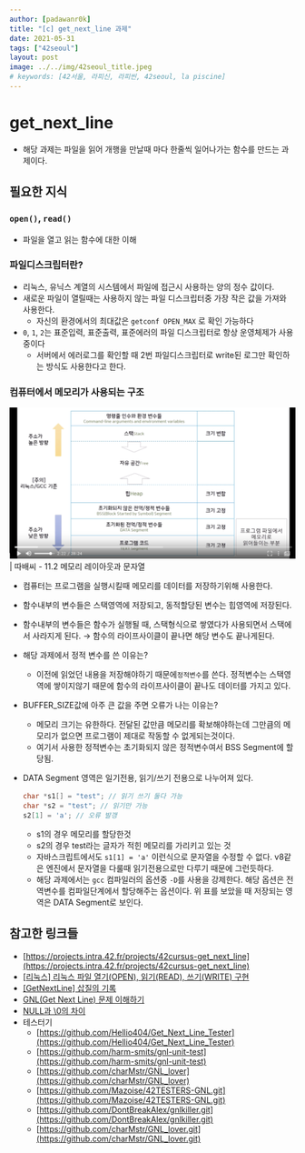 ```yaml
---
author: [padawanr0k]
title: "[c] get_next_line 과제"
date: 2021-05-31
tags: ["42seoul"]
layout: post
image: ../../img/42seoul_title.jpeg
# keywords: [42서울, 라피신, 라피씬, 42seoul, la piscine]
---
```


# get_next_line
- 해당 과제는 파일을 읽어 개행을 만날때 마다 한줄씩 일어나가는 함수를 만드는 과제이다.

## 필요한 지식

### `open()`, `read()`
- 파일을 열고 읽는 함수에 대한 이해

### 파일디스크립터란?
- 리눅스, 유닉스 계열의 시스템에서 파일에 접근시 사용하는 양의 정수 값이다.
- 새로운 파일이 열릴때는 사용하지 않는 파일 디스크립터중 가장 작은 값을 가져와 사용한다.
	- 자신의 환경에서의 최대값은 `getconf OPEN_MAX` 로 확인 가능하다
- `0`, `1`, `2`는 표준입력, 표준출력, 표준에러의 파일 디스크립터로 항상 운영체제가 사용중이다
	- 서버에서 에러로그를 확인할 때 2번 파일디스크립터로 write된 로그만 확인하는 방식도 사용한다고 한다.

### 컴퓨터에서 메모리가 사용되는 구조

![메모리 구조](./memory_structure.png)
| 따배씨 - 11.2 메모리 레이아웃과 문자열

- 컴퓨터는 프로그램을 실행시킬때 메모리를 데이터를 저장하기위해 사용한다.
- 함수내부의 변수들은 스택영역에 저장되고, 동적할당된 변수는 힙영역에 저장된다.
- 함수내부의 변수들은 함수가 실행될 때, 스택형식으로 쌓였다가 사용되면서 스택에서 사라지게 된다. → 함수의 라이프사이클이 끝나면 해당 변수도 끝나게된다.
- 해당 과제에서 정적 변수를 쓴 이유는?
    - 이전에 읽었던 내용을 저장해야하기 때문에`정적변수`를 쓴다. 정적변수는 스택영역에 쌓이지않기 때문에 함수의 라이프사이클이 끝나도 데이터를 가지고 있다.
- BUFFER_SIZE값에 아주 큰 값을 주면 오류가 나는 이유는?
    - 메모리 크기는 유한하다. 전달된 값만큼 메모리를 확보해야하는데 그만큼의 메모리가 없으면 프로그램이 제대로 작동할 수 없게되는것이다.
    - 여기서 사용한 정적변수는 초기화되지 않은 정적변수여서 BSS Segment에 할당됨.
- DATA Segment 영역은 일기전용, 읽기/쓰기 전용으로 나누어져 있다.

    ```c
    char *s1[] = "test"; // 읽기 쓰기 둘다 가능
    char *s2 = "test"; // 읽기만 가능
    s2[1] = 'a'; // 오류 발갱
    ```

    - s1의 경우 메모리를 할당한것
    - s2의 경우 test라는 글자가 적힌 메모리를 가리키고 있는 것
    - 자바스크립트에서도  `s1[1] = 'a'` 이런식으로 문자열을 수정할 수 없다. v8같은 엔진에서 문자열을 다룰때 읽기전용으로만 다루기 때문에 그런듯하다.
	- 해당 과제에서는 `gcc` 컴파일러의 옵션중 `-D`를 사용을 강제한다. 해당 옵션은 전역변수를 컴파일단계에서 할당해주는 옵션이다. 위 표를 보았을 때 저장되는 영역은 DATA Segment로 보인다.


## 참고한 링크들
- [https://projects.intra.42.fr/projects/42cursus-get_next_line](https://projects.intra.42.fr/projects/42cursus-get_next_line)
- [[리눅스] 리눅스 파일 열기(OPEN), 읽기(READ), 쓰기(WRITE) 구현](https://reakwon.tistory.com/39)
- [[GetNextLine] 삽질의 기록](https://velog.io/@hidaehyunlee/GetNextLine-%EC%82%BD%EC%A7%88%EC%9D%98-%EA%B8%B0%EB%A1%9D)
- [GNL(Get Next Line) 문제 이해하기](https://epicarts.tistory.com/154)
- [NULL과 \0의 차이](https://linuxism.ustd.ip.or.kr/95)
- 테스터기
    - [https://github.com/Hellio404/Get_Next_Line_Tester](https://github.com/Hellio404/Get_Next_Line_Tester)
    - [https://github.com/harm-smits/gnl-unit-test](https://github.com/harm-smits/gnl-unit-test)
    - [https://github.com/charMstr/GNL_lover](https://github.com/charMstr/GNL_lover)
    - [https://github.com/Mazoise/42TESTERS-GNL.git](https://github.com/Mazoise/42TESTERS-GNL.git)
    - [https://github.com/DontBreakAlex/gnlkiller.git](https://github.com/DontBreakAlex/gnlkiller.git)
    - [https://github.com/charMstr/GNL_lover.git](https://github.com/charMstr/GNL_lover.git)